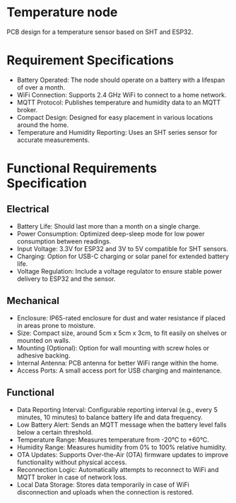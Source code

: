 # Temperature node
PCB design for a temperature sensor based on SHT and ESP32.

#  Requirement Specifications

- Battery Operated: The node should operate on a battery with a lifespan of over a month.
- WiFi Connection: Supports 2.4 GHz WiFi to connect to a home network.
- MQTT Protocol: Publishes temperature and humidity data to an MQTT broker.
- Compact Design: Designed for easy placement in various locations around the home.
- Temperature and Humidity Reporting: Uses an SHT series sensor for accurate measurements.

# Functional Requirements Specification
## Electrical

- Battery Life: Should last more than a month on a single charge.
- Power Consumption: Optimized deep-sleep mode for low power consumption between readings.
- Input Voltage: 3.3V for ESP32 and 3V to 5V compatible for SHT sensors.
- Charging: Option for USB-C charging or solar panel for extended battery life.
- Voltage Regulation: Include a voltage regulator to ensure stable power delivery to ESP32 and the sensor.

## Mechanical

- Enclosure: IP65-rated enclosure for dust and water resistance if placed in areas prone to moisture.
- Size: Compact size, around 5cm x 5cm x 3cm, to fit easily on shelves or mounted on walls.
- Mounting (Optional): Option for wall mounting with screw holes or adhesive backing.
- Internal Antenna: PCB antenna for better WiFi range within the home.
- Access Ports: A small access port for USB charging and maintenance.

## Functional

- Data Reporting Interval: Configurable reporting interval (e.g., every 5 minutes, 10 minutes) to balance battery life and data frequency.
- Low Battery Alert: Sends an MQTT message when the battery level falls below a certain threshold.
- Temperature Range: Measures temperature from -20°C to +60°C.
- Humidity Range: Measures humidity from 0% to 100% relative humidity.
- OTA Updates: Supports Over-the-Air (OTA) firmware updates to improve functionality without physical access.
- Reconnection Logic: Automatically attempts to reconnect to WiFi and MQTT broker in case of network loss.
- Local Data Storage: Stores data temporarily in case of WiFi disconnection and uploads when the connection is restored.
